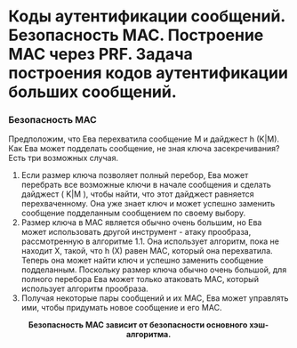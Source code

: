 # Коды аутентификации сообщений. Безопасность MAC. Построение MAC через PRF. Задача построения кодов аутентификации больших сообщений.

### Безопасность MAC

Предположим, что Ева перехватила сообщение М и дайджест h (K|M). Как Ева может подделать сообщение, не зная ключа засекречивания? Есть три возможных случая.

1. Если размер ключа позволяет полный перебор, Ева может перебрать все возможные ключи в начале сообщения и сделать дайджест ( K|M ), чтобы найти, что этот дайджест равняется перехваченному. Она уже знает ключ и может успешно заменить сообщение подделанным сообщением по своему выбору.
2. Размер ключа в MAC является обычно очень большим, но Ева может использовать другой инструмент - атаку прообраза, рассмотренную в алгоритме 1.1. Она использует алгоритм, пока не находит X, такой, что h (X) равен MAC, который она перехватила. Теперь она может найти ключ и успешно заменить сообщение подделанным. Поскольку размер ключа обычно очень большой, для полного перебора Ева может только атаковать MAC, который использует алгоритм прообраза.
3. Получая некоторые пары сообщений и их MAC, Ева может управлять ими, чтобы придумать новое сообщение и его MAC.

**<p align=center>Безопасность MAC зависит от безопасности основного хэш-алгоритма.</p>**









